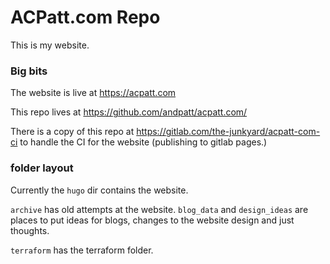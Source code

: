 # ACPatt.com Repo

This is my website. 

### Big bits

The website is live at https://acpatt.com

This repo lives at https://github.com/andpatt/acpatt.com/ 

There is a copy of this repo at https://gitlab.com/the-junkyard/acpatt-com-ci to handle the CI for the website (publishing to gitlab pages.)

### folder layout

Currently the `hugo` dir contains the website. 

`archive` has old attempts at the website. `blog_data` and `design_ideas` are places to put ideas for blogs, changes to the website design and just thoughts.

`terraform` has the terraform folder. 


